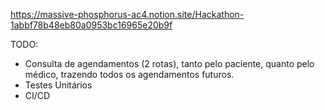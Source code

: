 https://massive-phosphorus-ac4.notion.site/Hackathon-1abbf78b48eb80a0953bc16965e20b9f


TODO:
- Consulta de agendamentos (2 rotas), tanto pelo paciente, quanto pelo médico, trazendo todos os agendamentos futuros.
- Testes Unitários
- CI/CD
